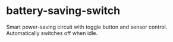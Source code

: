 # battery-saving-switch
Smart power-saving circuit with toggle button and sensor control. Automatically switches off when idle.
